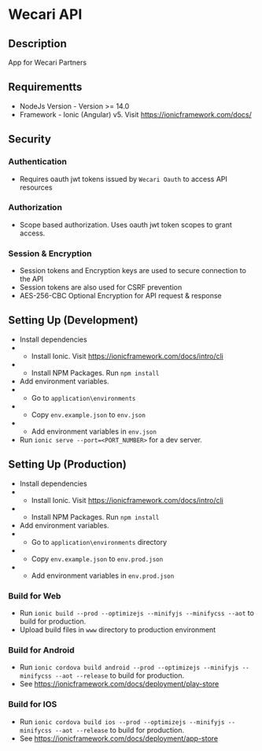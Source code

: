 # Wecari API

## Description

App for Wecari Partners

## Requirementts

- NodeJs Version - Version >= 14.0
- Framework - Ionic (Angular) v5. Visit https://ionicframework.com/docs/

## Security

### Authentication

- Requires oauth jwt tokens issued by `Wecari Oauth` to access API resources

### Authorization

- Scope based authorization. Uses oauth jwt token scopes to grant access.

### Session & Encryption

- Session tokens and Encryption keys are used to secure connection to the API
- Session tokens are also used for CSRF prevention
- AES-256-CBC Optional Encryption for API request & response

## Setting Up (Development)

- Install dependencies
- - Install Ionic. Visit https://ionicframework.com/docs/intro/cli
- - Install NPM Packages. Run `npm install`
- Add environment variables.
- - Go to `application\environments`
- - Copy `env.example.json` to `env.json`
- - Add environment variables in `env.json`
- Run `ionic serve --port=<PORT_NUMBER>` for a dev server.

## Setting Up (Production)

- Install dependencies
- - Install Ionic. Visit https://ionicframework.com/docs/intro/cli
- - Install NPM Packages. Run `npm install`
- Add environment variables.
- - Go to `application\environments` directory
- - Copy `env.example.json` to `env.prod.json`
- - Add environment variables in `env.prod.json`

### Build for Web

- Run `ionic build --prod --optimizejs --minifyjs --minifycss --aot` to build for production.
- Upload build files in `www` directory to production environment

### Build for Android

- Run `ionic cordova build android --prod --optimizejs --minifyjs --minifycss --aot --release` to build for production.
- See https://ionicframework.com/docs/deployment/play-store

### Build for IOS

- Run `ionic cordova build ios --prod --optimizejs --minifyjs --minifycss --aot --release` to build for production.
- See https://ionicframework.com/docs/deployment/app-store
